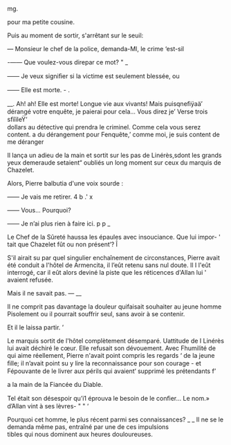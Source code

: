 mg.

pour ma petite cousine.

 
      
 

 
     
 

Puis au moment de sortir, s'arrêtant sur le seuil: 

— Monsieur le chef de la police, demanda-Ml, le crime ‘est-sil

-—— Que voulez-vous direpar ce mot? " _

—— Je veux signiﬁer si la victime est seulement blessée, ou 

—— Elle est morte. - .     

__. Ah! ah! Elle est morte! Longue vie aux vivants! Mais puisqneﬁÿaä’ 
dérangé votre enquête, je paierai pour cela... Vous direz je’ Verse trois sﬁîileŸ‘   
dollars au détective qui prendra le criminel. Comme cela vous serez content. a
du dérangement pour Fenquête,’ comme moi, je suis content de me déranger

Il lança un adieu de la main et sortit sur les pas de Linérès,sdont les
grands yeux demeraude setaient“ oubliés un long moment sur ceux du
marquis de Chazelet.

Alors, Pierre balbutia d'une voix sourde :

—— Je vais me retirer. 4 b .' x

—— Vous... Pourquoi?

—— Je n’ai plus rien à faire ici. p p _

Le Chef de la Sûreté haussa les épaules avec insouciance. Que lui impor- ' 
tait que Chazelet fût ou non présent‘? Î

S'il airait su par quel singulier enchaînement de circonstances, Pierre
avait été conduit a l'hôtel de Armencita, il l’eût retenu sans nul doute. Il I
l'eût interrogé, car il eût alors deviné la piste que les réticences d'Allan lui ' 
avaient refusée. 

  

Mais il ne savait pas. — __

Il ne comprit pas davantage la douleur quifaisait souhaiter au jeune
homme Pisolement ou il pourrait souffrir seul, sans avoir à se contenir.

Et il le laissa partir. ’

Le marquis sortit de l'hôtel complètement désemparé. Uattitude de I
Linérès lui avait déchiré le cœur. Elle refusait son dévouement. Avec
Fhumilité de qui aime réellement, Pierre n'avait point compris les regards ‘
de la jeune ﬁlle; il n’avait point su y lire la reconnaissance pour son courage - 
et Fépouvante de le livrer aux périls qui avaient‘ supprimé les prétendants f’

a la main de la Fiancée du Diable.

Tel était son désespoir qu’i1 éprouva le besoin de le conﬁer... Le nom.»
d’Allan vint à ses lèvres- " " ‘

  
  

Pourquoi cet homme, le plus récent parmi ses connaissances? _ _
Il ne se le demanda même pas, entraîné par une de ces impulsions  
tibles qui nous dominent aux heures douloureuses.

 

